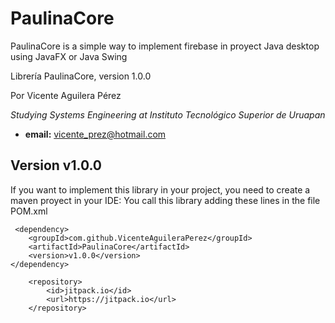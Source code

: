 # PaulinaCore
PaulinaCore is a simple way to implement firebase in proyect Java desktop using JavaFX or Java Swing

Librería PaulinaCore, version 1.0.0

Por Vicente Aguilera Pérez

*Studying Systems Engineering at Instituto Tecnológico Superior de Uruapan*

- **email:** vicente_prez@hotmail.com

Version v1.0.0
---------------------
If you want to implement this library in your project, you need to create a maven proyect in your IDE:
You call this library adding these lines in the file POM.xml

     
<dependencies>

     <dependency>
	    <groupId>com.github.VicenteAguileraPerez</groupId>
	    <artifactId>PaulinaCore</artifactId>
	    <version>v1.0.0</version>
	</dependency>
    
</dependencies>

<repositories>

        <repository>
            <id>jitpack.io</id>
            <url>https://jitpack.io</url>
        </repository>

</repositories>
